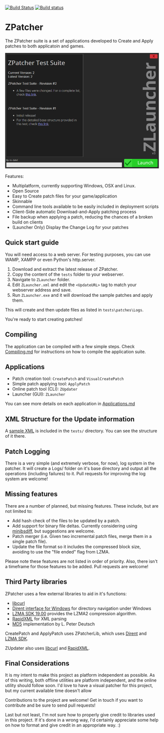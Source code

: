 [![Build Status](https://www.travis-ci.com/TheZoc/ZPatcher.svg?branch=master)](https://www.travis-ci.com/TheZoc/ZPatcher)
[![Build status](https://ci.appveyor.com/api/projects/status/i6kr70f4x40bero5/branch/master?svg=true)](https://ci.appveyor.com/project/TheZoc/zpatcher/branch/master)

ZPatcher
========

The ZPatcher suite is a set of applications developed to Create and Apply
patches to both applicatoin and games.

![ZLauncher Sample Screenshot](images/ZLauncher.png)

Features:
* Multiplatform, currently supporting Windows, OSX and Linux.
* Open Source
* Easy to Create patch files for your game/application
* Skinnable
* Command line tools available to be easily included in deployment scripts
* Client-Side automatic Download-and-Apply patching process
* File backup when applying a patch, reducing the chances of a broken build on clients
* (Launcher Only) Display the Change Log for your patches


Quick start guide
-----------------

You will need access to a web server.
For testing purposes, you can use WAMP, XAMPP or even Python's http.server.

1. Download and extract the latest release of ZPatcher.
2. Copy the content of the `tests` folder to your webserver.
3. Navigate to `ZLauncher` folder.
4. Edit `ZLauncher.xml` and edit the `<UpdateURL>` tag to match your webserver address and save.
5. Run `ZLauncher.exe` and it will download the sample patches and apply them.

This will create and then update files as listed in `tests\patches\Logs`.

You're ready to start creating patches!


Compiling
---------

The application can be compiled with a few simple steps.
Check [Compiling.md][7] for instructions on how to compile the application suite.


Applications
------------

* Patch creation tool: `CreatePatch` and `VisualCreatePatch`
* Simple patch applying tool: `ApplyPatch`
* Online patch tool (CLI): `ZUpdater`
* Launcher (GUI): `ZLauncher`

You can see more details on each application in [Applications.md][8]


XML Structure for the Update information
----------------------------------------

A [sample XML][9] is included in the `tests/` directory. You can see the structure of it there.


Patch Logging
-------------

There is a very simple (and extremely verbose, for now), log system in the patcher.
It will create a Logs/ folder on it's base directory and output all the operations (including failures) to it.
Pull requests for improving the log system are welcome!


Missing features
----------------

There are a number of planned, but missing features. These include, but are not limited to:

- Add hash check of the files to be updated by a patch.
- Add support for binary file deltas. Currently considering using [minibsdiff][6], but suggestions are welcome.
- Patch merger (i.e. Given two incremental patch files, merge them in a single patch file).
- Update the file format so it includes the compressed block size, avoiding to use the "file ended" flag from LZMA.

Please note these features are not listed in order of priority. Also, there isn't a timeframe for those features to be added.
Pull requests are welcome!


Third Party libraries
---------------------

ZPatcher uses a few external libraries to aid in it's functions:

- [libcurl][4]
- [Dirent interface for Windows][3] for directory navigation under Windows
- [LZMA SDK 19.00][1] provides the LZMA2 compression algorithm.
- [RapidXML][2] for XML parsing
- [MD5][5] implementation by L. Peter Deutsch

CreatePatch and ApplyPatch uses ZPatcherLib, which uses [Dirent][3] and [LZMA SDK][1].

ZUpdater also uses [libcurl][4] and [RapidXML][2].


Final Considerations
--------------------

It is my intent to make this project as platform independent as possible. As of this writing, both offline utilities are platform independent, and the online utility should follow soon.
I'd love to have a visual patcher for this project, but my current available time doesn't allow

Contributions to the project are welcome! Get in touch if you want to contribute and be sure to send pull requests!

Last but not least, I'm not sure how to properly give credit to libraries used in this project.
If it's done in a wrong way, I'd certainly appreciate some help on how to format and give credit in an appropriate way. :)

[1]: http://www.7-zip.org/sdk.html
[2]: http://rapidxml.sourceforge.net/
[3]: https://github.com/tronkko/dirent
[4]: https://curl.haxx.se/libcurl/
[5]: https://sourceforge.net/projects/libmd5-rfc/files/
[6]: https://github.com/thoughtpolice/minibsdiff
[7]: docs/Compiling.md
[8]: docs/Applications.md
[9]: tests/zpatcher_test.xml
